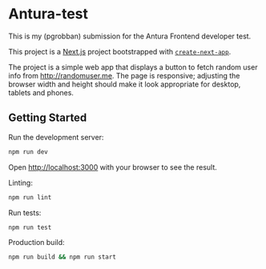 # Antura-test

This is my (pgrobban) submission for the Antura Frontend developer test.

This project is a [Next.js](https://nextjs.org/) project bootstrapped with [`create-next-app`](https://github.com/vercel/next.js/tree/canary/packages/create-next-app).

The project is a simple web app that displays a button to fetch random user info from http://randomuser.me. The page is responsive; adjusting the browser width and height should make it look appropriate for desktop, tablets and phones.

## Getting Started

Run the development server:

```bash
npm run dev
```

Open [http://localhost:3000](http://localhost:3000) with your browser to see the result.

Linting:

```bash
npm run lint
```

Run tests:

```bash
npm run test
```

Production build:

```bash
npm run build && npm run start
```
